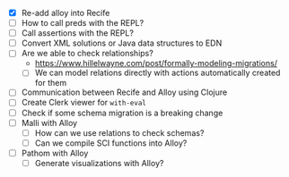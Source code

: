 - [x] Re-add alloy into Recife
- [ ] How to call preds with the REPL?
- [ ] Call assertions with the REPL?
- [ ] Convert XML solutions or Java data structures to EDN
- [ ] Are we able to check relationships?
  - https://www.hillelwayne.com/post/formally-modeling-migrations/
  - [ ] We can model relations directly with actions automatically created for them
- [ ] Communication between Recife and Alloy using Clojure
- [ ] Create Clerk viewer for `with-eval`
- [ ] Check if some schema migration is a breaking change
- [ ] Malli with Alloy
  - [ ] How can we use relations to check schemas?
  - [ ] Can we compile SCI functions into Alloy?
- [ ] Pathom with Alloy
  - [ ] Generate visualizations with Alloy?
